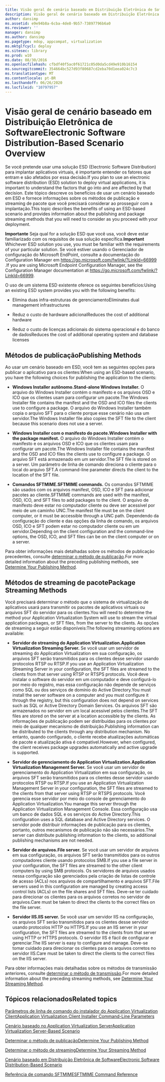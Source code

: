 ```yaml
---
title: Visão geral de cenário baseado em Distribuição Eletrônica de Software
description: Visão geral de cenário baseado em Distribuição Eletrônica de Software
author: dansimp
ms.assetid: e9e94b8a-6cba-4de8-9b57-73897796b6a0
ms.reviewer: ''
manager: dansimp
ms.author: dansimp
ms.pagetype: mdop, appcompat, virtualization
ms.mktglfcycl: deploy
ms.sitesec: library
ms.prod: w10
ms.date: 08/30/2016
ms.openlocfilehash: cfbdf40f5ac0f61721c05d0da5cd49e910b16154
ms.sourcegitcommit: 354664bc527d93f80687cd2eba70d1eea024c7c3
ms.translationtype: MT
ms.contentlocale: pt-BR
ms.lasthandoff: 06/26/2020
ms.locfileid: "10797957"
---
```

# <span data-ttu-id="c37be-103">Visão geral de cenário baseado em Distribuição Eletrônica de Software</span><span class="sxs-lookup"><span data-stu-id="c37be-103">Electronic Software Distribution-Based Scenario Overview</span></span>


<span data-ttu-id="c37be-104">Se você pretende usar uma solução ESD (Electronic Software Distribution) para implantar aplicativos virtuais, é importante entender os fatores que entram e são afetados por essa decisão.</span><span class="sxs-lookup"><span data-stu-id="c37be-104">If you plan to use an electronic software distribution (ESD) solution to deploy virtual applications, it is important to understand the factors that go into and are affected by that decision.</span></span> <span data-ttu-id="c37be-105">Este tópico descreve os benefícios de usar um cenário baseado em ESD e fornece informações sobre os métodos de publicação e streaming de pacote que você precisará considerar ao prosseguir com a implantação.</span><span class="sxs-lookup"><span data-stu-id="c37be-105">This topic describes the benefits of using an ESD-based scenario and provides information about the publishing and package streaming methods that you will need to consider as you proceed with your deployment.</span></span>

<span data-ttu-id="c37be-106">**Importante**  Seja qual for a solução ESD que você usa, você deve estar familiarizado com os requisitos de sua solução específica.</span><span class="sxs-lookup"><span data-stu-id="c37be-106">**Important** Whichever ESD solution you use, you must be familiar with the requirements of your particular solution.</span></span> <span data-ttu-id="c37be-107">Se você estiver usando o Gerenciador de configuração do Microsoft EndPoint, consulte a documentação do Configuration Manager em <https://go.microsoft.com/fwlink/?LinkId=66999> .</span><span class="sxs-lookup"><span data-stu-id="c37be-107">If you are using Microsoft Endpoint Configuration Manager, see the Configuration Manager documentation at <https://go.microsoft.com/fwlink/?LinkId=66999>.</span></span>

 

<span data-ttu-id="c37be-108">O uso de um sistema ESD existente oferece os seguintes benefícios:</span><span class="sxs-lookup"><span data-stu-id="c37be-108">Using an existing ESD system provides you with the following benefits:</span></span>

-   <span data-ttu-id="c37be-109">Elimina duas infra-estruturas de gerenciamento</span><span class="sxs-lookup"><span data-stu-id="c37be-109">Eliminates dual management infrastructures</span></span>

-   <span data-ttu-id="c37be-110">Reduz o custo de hardware adicional</span><span class="sxs-lookup"><span data-stu-id="c37be-110">Reduces the cost of additional hardware</span></span>

-   <span data-ttu-id="c37be-111">Reduz o custo de licenças adicionais do sistema operacional e do banco de dados</span><span class="sxs-lookup"><span data-stu-id="c37be-111">Reduces the cost of additional operating system and database licenses</span></span>

## <span data-ttu-id="c37be-112">Métodos de publicação</span><span class="sxs-lookup"><span data-stu-id="c37be-112">Publishing Methods</span></span>


<span data-ttu-id="c37be-113">Ao usar um cenário baseado em ESD, você tem as seguintes opções para publicar o aplicativo para os clientes:</span><span class="sxs-lookup"><span data-stu-id="c37be-113">When using an ESD-based scenario, you have the following choices for publishing the application to the clients:</span></span>

-   **<span data-ttu-id="c37be-114">Windows Installer autônomo.</span><span class="sxs-lookup"><span data-stu-id="c37be-114">Stand-alone Windows Installer.</span></span>** <span data-ttu-id="c37be-115">O arquivo do Windows Installer contém o manifesto e os arquivos OSD e ICO que os clientes usam para configurar um pacote.</span><span class="sxs-lookup"><span data-stu-id="c37be-115">The Windows Installer file contains the manifest and the OSD and ICO files the clients use to configure a package.</span></span> <span data-ttu-id="c37be-116">O arquivo do Windows Installer também copia o arquivo SFT para o cliente porque esse cenário não usa um servidor.</span><span class="sxs-lookup"><span data-stu-id="c37be-116">The Windows Installer file also copies the SFT file to the client because this scenario does not use a server.</span></span>

-   **<span data-ttu-id="c37be-117">Windows Installer com o manifesto do pacote.</span><span class="sxs-lookup"><span data-stu-id="c37be-117">Windows Installer with the package manifest.</span></span>** <span data-ttu-id="c37be-118">O arquivo do Windows Installer contém o manifesto e os arquivos OSD e ICO que os clientes usam para configurar um pacote.</span><span class="sxs-lookup"><span data-stu-id="c37be-118">The Windows Installer file contains the manifest and the OSD and ICO files the clients use to configure a package.</span></span> <span data-ttu-id="c37be-119">O arquivo SFT está armazenado em um servidor.</span><span class="sxs-lookup"><span data-stu-id="c37be-119">The SFT file is stored on a server.</span></span> <span data-ttu-id="c37be-120">Um parâmetro de linha de comando direciona o cliente para o local do arquivo SFT.</span><span class="sxs-lookup"><span data-stu-id="c37be-120">A command-line parameter directs the client to the location of the SFT file.</span></span>

-   **<span data-ttu-id="c37be-121">Comandos SFTMIME.</span><span class="sxs-lookup"><span data-stu-id="c37be-121">SFTMIME commands.</span></span>** <span data-ttu-id="c37be-122">Os comandos SFTMIME são usados com os arquivos manifest, OSD, ICO e SFT para adicionar pacotes ao cliente.</span><span class="sxs-lookup"><span data-stu-id="c37be-122">SFTMIME commands are used with the manifest, OSD, ICO, and SFT files to add packages to the client.</span></span> <span data-ttu-id="c37be-123">O arquivo de manifesto deve estar no computador cliente ou deve ser acessível por meio de um caminho UNC.</span><span class="sxs-lookup"><span data-stu-id="c37be-123">The manifest file must be on the client computer, or it must be accessible through a UNC path.</span></span> <span data-ttu-id="c37be-124">Dependendo da configuração do cliente e das opções da linha de comando, os arquivos OSD, ICO e SFT podem estar no computador cliente ou em um servidor.</span><span class="sxs-lookup"><span data-stu-id="c37be-124">Depending on the client configuration and the command-line options, the OSD, ICO, and SFT files can be on the client computer or on a server.</span></span>

<span data-ttu-id="c37be-125">Para obter informações mais detalhadas sobre os métodos de publicação precedentes, consulte [determinar o método de publicação](determine-your-publishing-method.md).</span><span class="sxs-lookup"><span data-stu-id="c37be-125">For more detailed information about the preceding publishing methods, see [Determine Your Publishing Method](determine-your-publishing-method.md).</span></span>

## <span data-ttu-id="c37be-126">Métodos de streaming de pacote</span><span class="sxs-lookup"><span data-stu-id="c37be-126">Package Streaming Methods</span></span>


<span data-ttu-id="c37be-127">Você precisará determinar o método que o sistema de virtualização de aplicativos usará para transmitir os pacotes de aplicativos virtuais ou arquivos SFT do servidor para os clientes.</span><span class="sxs-lookup"><span data-stu-id="c37be-127">You will need to determine the method your Application Virtualization System will use to stream the virtual application packages, or SFT files, from the server to the clients.</span></span> <span data-ttu-id="c37be-128">As opções de streaming a seguir estão disponíveis:</span><span class="sxs-lookup"><span data-stu-id="c37be-128">The following streaming options are available:</span></span>

-   **<span data-ttu-id="c37be-129">Servidor de streaming do Application Virtualization.</span><span class="sxs-lookup"><span data-stu-id="c37be-129">Application Virtualization Streaming Server.</span></span>** <span data-ttu-id="c37be-130">Se você usar um servidor de streaming do Application Virtualization em sua configuração, os arquivos SFT serão transmitidos para os clientes desse servidor usando protocolos RTSP ou RTSP.</span><span class="sxs-lookup"><span data-stu-id="c37be-130">If you use an Application Virtualization Streaming Server in your configuration, the SFT files are streamed to the clients from that server using RTSP or RTSPS protocols.</span></span> <span data-ttu-id="c37be-131">Você deve instalar o software do servidor em um computador e deve configurá-lo por meio do registro, mas essa configuração não depende de serviços como SQL ou dos serviços de domínio do Active Directory.</span><span class="sxs-lookup"><span data-stu-id="c37be-131">You must install the server software on a computer and you must configure it through the registry, but this configuration does not depend on services such as SQL or Active Directory Domain Services.</span></span> <span data-ttu-id="c37be-132">Os arquivos SFT são armazenados no servidor em um local acessível pelos clientes.</span><span class="sxs-lookup"><span data-stu-id="c37be-132">The SFT files are stored on the server at a location accessible by the clients.</span></span> <span data-ttu-id="c37be-133">As informações de publicação podem ser distribuídas para os clientes por meio de qualquer mecanismo de distribuição.</span><span class="sxs-lookup"><span data-stu-id="c37be-133">Publishing information can be distributed to the clients through any distribution mechanism.</span></span> <span data-ttu-id="c37be-134">No entanto, quando configurado, o cliente recebe atualizações automáticas de pacote e atualização ativa é compatível.</span><span class="sxs-lookup"><span data-stu-id="c37be-134">However, when configured, the client receives package upgrades automatically and active upgrade is supported.</span></span>

-   **<span data-ttu-id="c37be-135">Servidor de gerenciamento do Application Virtualization.</span><span class="sxs-lookup"><span data-stu-id="c37be-135">Application Virtualization Management Server.</span></span>** <span data-ttu-id="c37be-136">Se você usar um servidor de gerenciamento do Application Virtualization em sua configuração, os arquivos SFT serão transmitidos para os clientes desse servidor usando protocolos RTSP ou RTSP.</span><span class="sxs-lookup"><span data-stu-id="c37be-136">If you use an Application Virtualization Management Server in your configuration, the SFT files are streamed to the clients from that server using RTSP or RTSPS protocols.</span></span> <span data-ttu-id="c37be-137">Você gerencia esse servidor por meio do console de gerenciamento do Application Virtualization.</span><span class="sxs-lookup"><span data-stu-id="c37be-137">You manage this server through the Application Virtualization Management Console.</span></span> <span data-ttu-id="c37be-138">Essa configuração usa um banco de dados SQL e os serviços do Active Directory.</span><span class="sxs-lookup"><span data-stu-id="c37be-138">This configuration uses a SQL database and Active Directory services.</span></span> <span data-ttu-id="c37be-139">O servidor pode distribuir informações de publicação para os clientes, portanto, outros mecanismos de publicação não são necessários.</span><span class="sxs-lookup"><span data-stu-id="c37be-139">The server can distribute publishing information to the clients, so additional publishing mechanisms are not needed.</span></span>

-   **<span data-ttu-id="c37be-140">Servidor de arquivos.</span><span class="sxs-lookup"><span data-stu-id="c37be-140">File server.</span></span>** <span data-ttu-id="c37be-141">Se você usar um servidor de arquivos em sua configuração, os arquivos SFT serão transmitidos para os outros computadores cliente usando protocolos SMB.</span><span class="sxs-lookup"><span data-stu-id="c37be-141">If you use a file server in your configuration, the SFT files are streamed to the other client computers by using SMB protocols.</span></span> <span data-ttu-id="c37be-142">Os servidores de arquivos usados nessa configuração são gerenciados pela criação de listas de controle de acesso (ACLs) nos arquivos de compartilhamento e arquivos SFT.</span><span class="sxs-lookup"><span data-stu-id="c37be-142">File servers used in this configuration are managed by creating access control lists (ACLs) on the file shares and SFT files.</span></span> <span data-ttu-id="c37be-143">Deve-se ter cuidado para direcionar os clientes para os arquivos corretos no servidor de arquivos.</span><span class="sxs-lookup"><span data-stu-id="c37be-143">Care must be taken to direct the clients to the correct files on the file server.</span></span>

-   **<span data-ttu-id="c37be-144">Servidor IIS.</span><span class="sxs-lookup"><span data-stu-id="c37be-144">IIS server.</span></span>** <span data-ttu-id="c37be-145">Se você usar um servidor IIS na configuração, os arquivos SFT serão transmitidos para os clientes desse servidor usando protocolos HTTP ou HTTPS.</span><span class="sxs-lookup"><span data-stu-id="c37be-145">If you use an IIS server in your configuration, the SFT files are streamed to the clients from that server using HTTP or HTTPS protocols.</span></span> <span data-ttu-id="c37be-146">O servidor IIS é fácil de configurar e gerenciar.</span><span class="sxs-lookup"><span data-stu-id="c37be-146">The IIS server is easy to configure and manage.</span></span> <span data-ttu-id="c37be-147">Deve-se tomar cuidado para direcionar os clientes para os arquivos corretos no servidor IIS.</span><span class="sxs-lookup"><span data-stu-id="c37be-147">Care must be taken to direct the clients to the correct files on the IIS server.</span></span>

<span data-ttu-id="c37be-148">Para obter informações mais detalhadas sobre os métodos de transmissão anteriores, consulte [determinar o método de transmissão](determine-your-streaming-method.md).</span><span class="sxs-lookup"><span data-stu-id="c37be-148">For more detailed information about the preceding streaming methods, see [Determine Your Streaming Method](determine-your-streaming-method.md).</span></span>

## <span data-ttu-id="c37be-149">Tópicos relacionados</span><span class="sxs-lookup"><span data-stu-id="c37be-149">Related topics</span></span>


[<span data-ttu-id="c37be-150">Parâmetros de linha de comando do instalador do Application Virtualization Client</span><span class="sxs-lookup"><span data-stu-id="c37be-150">Application Virtualization Client Installer Command-Line Parameters</span></span>](application-virtualization-client-installer-command-line-parameters.md)

[<span data-ttu-id="c37be-151">Cenário baseado no Application Virtualization Server</span><span class="sxs-lookup"><span data-stu-id="c37be-151">Application Virtualization Server-Based Scenario</span></span>](application-virtualization-server-based-scenario.md)

[<span data-ttu-id="c37be-152">Determinar o método de publicação</span><span class="sxs-lookup"><span data-stu-id="c37be-152">Determine Your Publishing Method</span></span>](determine-your-publishing-method.md)

[<span data-ttu-id="c37be-153">Determinar o método de streaming</span><span class="sxs-lookup"><span data-stu-id="c37be-153">Determine Your Streaming Method</span></span>](determine-your-streaming-method.md)

[<span data-ttu-id="c37be-154">Cenário baseado em Distribuição Eletrônica de Software</span><span class="sxs-lookup"><span data-stu-id="c37be-154">Electronic Software Distribution-Based Scenario</span></span>](electronic-software-distribution-based-scenario.md)

[<span data-ttu-id="c37be-155">Referência de comando SFTMIME</span><span class="sxs-lookup"><span data-stu-id="c37be-155">SFTMIME Command Reference</span></span>](sftmime--command-reference.md)

 

 





